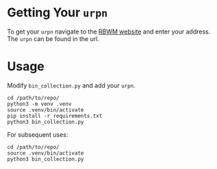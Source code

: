 # Getting Your `urpn`
To get your `urpn` navigate to the [RBWM website](https://forms.rbwm.gov.uk/bincollections) and enter your address. The `urpn` can be found in the url.

# Usage
Modify `bin_collection.py` and add your `urpn`.

```
cd /path/to/repo/
python3 -m venv .venv
source .venv/bin/activate
pip install -r requirements.txt
python3 bin_collection.py
```

For subsequent uses:

```
cd /path/to/repo/
source .venv/bin/activate
python3 bin_collection.py
```

